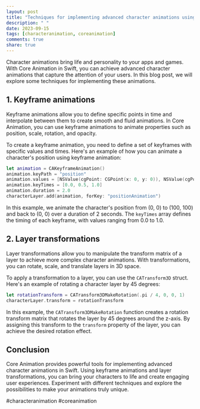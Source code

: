 ```yaml
---
layout: post
title: "Techniques for implementing advanced character animations using Core Animation in Swift"
description: " "
date: 2023-09-15
tags: [characteranimation, coreanimation]
comments: true
share: true
---
```


Character animations bring life and personality to your apps and games. With Core Animation in Swift, you can achieve advanced character animations that capture the attention of your users. In this blog post, we will explore some techniques for implementing these animations.

## 1. Keyframe animations

Keyframe animations allow you to define specific points in time and interpolate between them to create smooth and fluid animations. In Core Animation, you can use keyframe animations to animate properties such as position, scale, rotation, and opacity.

To create a keyframe animation, you need to define a set of keyframes with specific values and times. Here's an example of how you can animate a character's position using keyframe animation:

```swift
let animation = CAKeyframeAnimation()
animation.keyPath = "position"
animation.values = [NSValue(cgPoint: CGPoint(x: 0, y: 0)), NSValue(cgPoint: CGPoint(x: 100, y: 100)), NSValue(cgPoint: CGPoint(x: 0, y: 0))]
animation.keyTimes = [0.0, 0.5, 1.0]
animation.duration = 2.0
characterLayer.add(animation, forKey: "positionAnimation")
```

In this example, we animate the character's position from (0, 0) to (100, 100) and back to (0, 0) over a duration of 2 seconds. The `keyTimes` array defines the timing of each keyframe, with values ranging from 0.0 to 1.0.

## 2. Layer transformations

Layer transformations allow you to manipulate the transform matrix of a layer to achieve more complex character animations. With transformations, you can rotate, scale, and translate layers in 3D space.

To apply a transformation to a layer, you can use the `CATransform3D` struct. Here's an example of rotating a character layer by 45 degrees:

```swift
let rotationTransform = CATransform3DMakeRotation(.pi / 4, 0, 0, 1)
characterLayer.transform = rotationTransform
```

In this example, the `CATransform3DMakeRotation` function creates a rotation transform matrix that rotates the layer by 45 degrees around the z-axis. By assigning this transform to the `transform` property of the layer, you can achieve the desired rotation effect.

## Conclusion

Core Animation provides powerful tools for implementing advanced character animations in Swift. Using keyframe animations and layer transformations, you can bring your characters to life and create engaging user experiences. Experiment with different techniques and explore the possibilities to make your animations truly unique.

#characteranimation #coreanimation